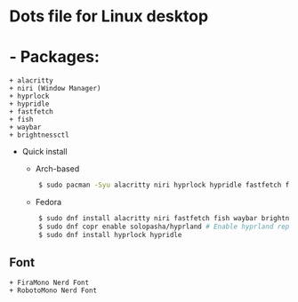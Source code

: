 # Dots file for Linux desktop

# - Packages:
    + alacritty
    + niri (Window Manager)
    + hyprlock
    + hypridle
    + fastfetch
    + fish
    + waybar
    + brightnessctl

* Quick install

    * Arch-based
    ```bash
        $ sudo pacman -Syu alacritty niri hyprlock hypridle fastfetch fish waybar brightnessctl tuned
    ```
    * Fedora
    ```bash
        $ sudo dnf install alacritty niri fastfetch fish waybar brightnessctl tuned
        $ sudo dnf copr enable solopasha/hyprland # Enable hyprland repo
        $ sudo dnf install hyprlock hypridle
    ```

## Font
    + FiraMono Nerd Font
    + RobotoMono Nerd Font
